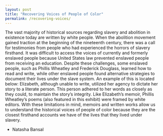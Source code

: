 ```yaml
---
layout: post
title: "Recovering Voices of People of Color"
permalink: /recovering-voices/
---
```


The vast majority of historical sources regarding slavery and abolition in existence today are written by white people. When the abolition movement gained traction at the beginning of the nineteenth century, there was a call for testimonies from people who had experienced the horrors of slavery firsthand. It was difficult to access the voices of currently and formerly enslaved people because United States law prevented enslaved people from receiving an education. Despite these challenges, some enslaved people, such as Phillis Wheatley and Frederick Douglass, learned how to read and write, while other enslaved people found alternative strategies to document their lives under the slave system. An example of this is located below: Elizabeth, although unable to write, utilized her agency to dictate her story to a literate person. This person adhered to her words as closely as they could, to maintain the story’s integrity. Like Elizabeth’s memoir,  Phillis Wheatley’s poems (also featured in this exhibit) were framed by white editors.  With these limitations in mind, memoirs and written works allow us to understand the historical voices of people of color because they are the closest firsthand accounts we have of the lives that they lived under slavery.

- Natasha Bansal
